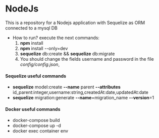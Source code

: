 # NodeJs
This is a repository for a Nodejs application with Sequelize as ORM connected to a mysql DB

- How to run? execute the next commands:
  1. __npm__ install
  2. __npm__ install --only=dev
  3. __sequelize__ db:create && __sequelize__ db:migrate
  4. You should change the fields username and password in the file *config/config.json*, 

#### Sequelize useful commands
- __sequelize__ model:create __--name__ parent __--attributes__ id_parent:integer,username:string,createdAt:date,updatedAt:date
- __sequelize__ migration:generate __--name__=migration_name __--version__=1

#### Docker useful commands
-  docker-compose build
-  docker-compose up -d
-  docker exec container env